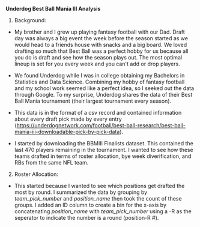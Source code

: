 **Underdog Best Ball Mania III Analysis**
1. Background:

- My brother and I grew up playing fantasy football with our Dad. Draft day was always a big event the week before the season started as we would head to a friends house with snacks and a big board. We loved drafting so much that Best Ball was a perfect hobby for us because all you do is draft and see how the season plays out. The most optimal lineup is set for you every week and you can't add or drop players. 

- We found Underdog while I was in college obtaining my Bachelors in Statistics and Data Science. Combining my hobby of fantasy football and my school work seemed like a perfect idea, so I seeked out the data through Google. To my surprise, Underdog shares the data of their Best Ball Mania tournament (their largest tournament every season).

- This data is in the format of a csv record and contained information about every draft pick made by every entry (https://underdognetwork.com/football/best-ball-research/best-ball-mania-iii-downloadable-pick-by-pick-data). 

- I started by downloading the BBMIII Finalists dataset. This contained the last 470 players remaining in the tournament. I wanted to see how these teams drafted in terms of roster allocation, bye week diverification, and RBs from the same NFL team. 

2. Roster Allocation: 

- This started because I wanted to see which positions get drafted the most by round. I summarized the data by grouping by *team_pick_number* and *position_name* then took the count of these groups. I added an ID column to create a bin for the x-axis by concatenating *position_name* with *team_pick_number* using a -R as the seperator to indicate the number is a round (position-R #). 
